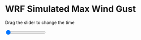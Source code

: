 <h1>WRF Simulated Max Wind Gust</h1>
<p>Drag the slider to change the time</p>

<div class="slidecontainer">
<input oninput='setImage(this)' class="slider" type="range" min="0" max="9" value="0" step="1" />
<img id='img'/>
</div>

<script>
var img = document.getElementById('img');
var img_array = ['/assets/images/wrf/w_wrfout_d01_2020-04-28_12:00:00.png',
'/assets/images/wrf/w_wrfout_d01_2020-04-28_13:00:00.png',
'/assets/images/wrf/w_wrfout_d01_2020-04-28_14:00:00.png',
'/assets/images/wrf/w_wrfout_d01_2020-04-28_15:00:00.png',
'/assets/images/wrf/w_wrfout_d01_2020-04-28_16:00:00.png',
'/assets/images/wrf/w_wrfout_d01_2020-04-28_17:00:00.png',
'/assets/images/wrf/w_wrfout_d01_2020-04-28_18:00:00.png',
'/assets/images/wrf/w_wrfout_d01_2020-04-28_19:00:00.png',
'/assets/images/wrf/w_wrfout_d01_2020-04-28_20:00:00.png',];
function setImage(obj)
{
        var value = obj.value;
        img.src = img_array[value];

}
</script>
